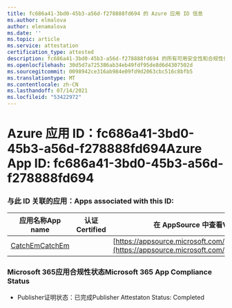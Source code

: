 ```yaml
---
title: fc686a41-3bd0-45b3-a56d-f278888fd694 的 Azure 应用 ID 信息
ms.author: elmalova
author: elenamalova
ms.date: ''
ms.topic: article
ms.service: attestation
certification_type: attested
description: fc686a41-3bd0-45b3-a56d-f278888fd694 的所有可用安全性和合规性信息。
ms.openlocfilehash: 30d5d7a725386ab34eb49fdf95de8d6d4307502d
ms.sourcegitcommit: 0098942ce316ab984e09fd9d2063cbc516c8bfb5
ms.translationtype: MT
ms.contentlocale: zh-CN
ms.lasthandoff: 07/14/2021
ms.locfileid: "53422972"
---
```

# <a name="azure-app-id-fc686a41-3bd0-45b3-a56d-f278888fd694"></a><span data-ttu-id="96458-103">Azure 应用 ID：fc686a41-3bd0-45b3-a56d-f278888fd694</span><span class="sxs-lookup"><span data-stu-id="96458-103">Azure App ID: fc686a41-3bd0-45b3-a56d-f278888fd694</span></span>


### <a name="apps-associated-with-this-id"></a><span data-ttu-id="96458-104">与此 ID 关联的应用：</span><span class="sxs-lookup"><span data-stu-id="96458-104">Apps associated with this ID:</span></span>
| <span data-ttu-id="96458-105">**应用名称**</span><span class="sxs-lookup"><span data-stu-id="96458-105">**App name**</span></span> | <span data-ttu-id="96458-106">**认证**</span><span class="sxs-lookup"><span data-stu-id="96458-106">**Certified**</span></span> | <span data-ttu-id="96458-107">**在 AppSource 中查看**</span><span class="sxs-lookup"><span data-stu-id="96458-107">**View in AppSource**</span></span> |
|-|-|-|
| [<span data-ttu-id="96458-108">CatchEm</span><span class="sxs-lookup"><span data-stu-id="96458-108">CatchEm</span></span>](https://docs.microsoft.com/en-us/microsoft-365-app-certification/forward/WA200002639) |  | [https://appsource.microsoft.com/product/office/WA200002639](https://appsource.microsoft.com/product/office/WA200002639) |

### <a name="microsoft-365-app-compliance-status"></a><span data-ttu-id="96458-109">Microsoft 365应用合规性状态</span><span class="sxs-lookup"><span data-stu-id="96458-109">Microsoft 365 App Compliance Status</span></span>
- <span data-ttu-id="96458-110">Publisher证明状态：已完成</span><span class="sxs-lookup"><span data-stu-id="96458-110">Publisher Attestaton Status: Completed</span></span>
